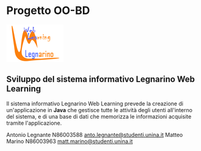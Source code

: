 # Progetto OO-BD
![Legnarino Web Learning App](https://github.com/Mathieus99/Progetto_OO_BD/blob/main/Legnarino_WL_Loghi/ProvaLogo4.png)

## Sviluppo del sistema informativo Legnarino Web Learning
Il sistema informativo Legnarino Web Learning prevede la creazione di un'applicazione in **Java** che gestisce tutte le attività degli utenti all'interno del sistema, e di una base di dati che memorizza le informazioni acquisite tramite l'applicazione.




Antonio Legnante N86003588 anto.legnante@studenti.unina.it
Matteo Marino N86003963 matt.marino@studenti.unina.it
